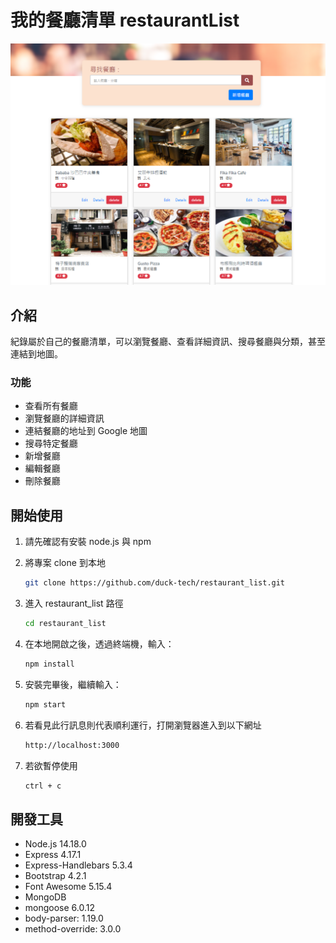 # 我的餐廳清單 restaurantList

![Index page about Restaurant List](./public/image/sample.png)

## 介紹

紀錄屬於自己的餐廳清單，可以瀏覽餐廳、查看詳細資訊、搜尋餐廳與分類，甚至連結到地圖。

### 功能

- 查看所有餐廳
- 瀏覽餐廳的詳細資訊
- 連結餐廳的地址到 Google 地圖
- 搜尋特定餐廳
- 新增餐廳
- 編輯餐廳
- 刪除餐廳

## 開始使用

1. 請先確認有安裝 node.js 與 npm
2. 將專案 clone 到本地
   ```bash
   git clone https://github.com/duck-tech/restaurant_list.git
   ```
3. 進入 restaurant_list 路徑
   ```bash
   cd restaurant_list
   ```
   
4. 在本地開啟之後，透過終端機，輸入：

   ```bash
   npm install
   ```

5. 安裝完畢後，繼續輸入：

   ```bash
   npm start
   ```

5. 若看見此行訊息則代表順利運行，打開瀏覽器進入到以下網址

   ```bash
   http://localhost:3000
   ```

6. 若欲暫停使用

   ```bash
   ctrl + c
   ```

## 開發工具

- Node.js 14.18.0
- Express 4.17.1
- Express-Handlebars 5.3.4
- Bootstrap 4.2.1
- Font Awesome 5.15.4
- MongoDB
- mongoose 6.0.12
- body-parser: 1.19.0
- method-override: 3.0.0
